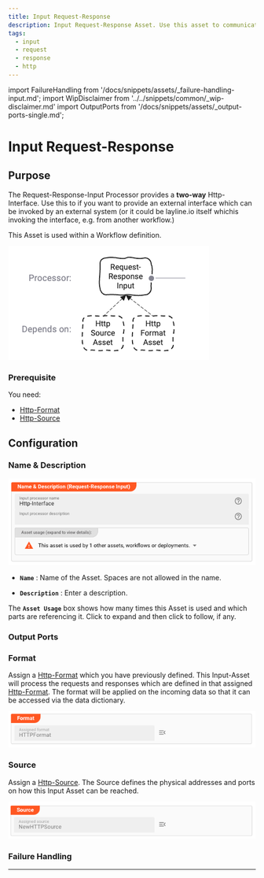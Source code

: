 ```yaml
---
title: Input Request-Response
description: Input Request-Response Asset. Use this asset to communicate with two-way APIs, e.g. ReST.
tags:
  - input
  - request
  - response
  - http
---
```


import FailureHandling from '/docs/snippets/assets/_failure-handling-input.md';
import WipDisclaimer from '../../snippets/common/_wip-disclaimer.md'
import OutputPorts from '/docs/snippets/assets/_output-ports-single.md';

# Input Request-Response

## Purpose

The Request-Response-Input Processor provides a **two-way** Http-Interface.
Use this to if you want to provide an external interface which can be invoked by an external system (or it could be layline.io itself whichis invoking the interface, e.g. from another workflow.)

This Asset is used within a Workflow definition.

![](.asset-input-request-response_images/600fe3e8.png)

### Prerequisite

You need:

* [Http-Format](/docs/assets/formats/asset-format-http)
* [Http-Source](/docs/assets/sources/asset-source-http)

## Configuration

### Name & Description

![Name & Description (Input Request-Response)](.asset-input-request-response_images/ab452d78.png)

* **`Name`** : Name of the Asset. Spaces are not allowed in the name.

* **`Description`** : Enter a description.

The **`Asset Usage`** box shows how many times this Asset is used and which parts are referencing it. Click to expand
and then click to follow, if any.

### Output Ports

<OutputPorts></OutputPorts>

### Format

Assign a [Http-Format](/docs/assets/formats/asset-format-http) which you have previously defined.
This Input-Asset will process the requests and responses which are defined in that assigned [Http-Format](/docs/assets/formats/asset-format-http).
The format will be applied on the incoming data so that it can be accessed via the data dictionary.

![Format Assignment (Input Request-Response)](.asset-input-request-response_images/4a80984c.png)

### Source

Assign a [Http-Source](/docs/assets/sources/asset-source-http).
The Source defines the physical addresses and ports on how this Input Asset can be reached.

![Source Assignment (Input Request-Response)](.asset-input-request-response_images/11611cf6.png)

### Failure Handling

<FailureHandling></FailureHandling>

---

<WipDisclaimer></WipDisclaimer>
